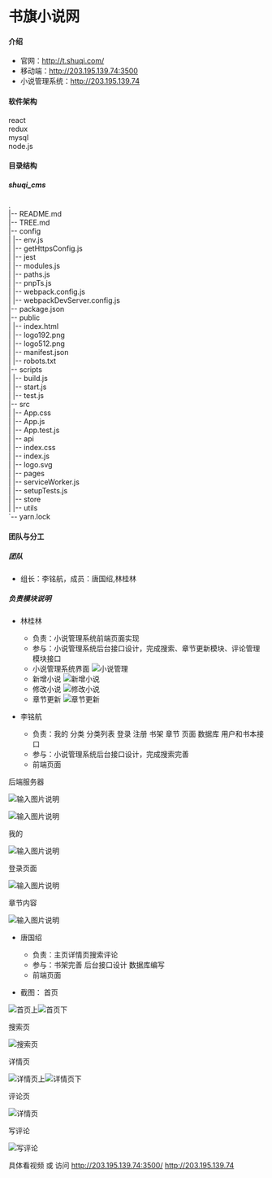 # 书旗小说网

#### 介绍

* 官网：http://t.shuqi.com/
* 移动端：http://203.195.139.74:3500
* 小说管理系统：http://203.195.139.74

#### 软件架构

react  
redux  
mysql  
node.js  


#### 目录结构

#####  shuqi_cms
  .  
|-- README.md  
|-- TREE.md  
|-- config  
|   |-- env.js  
|   |-- getHttpsConfig.js  
|   |-- jest  
|   |-- modules.js  
|   |-- paths.js  
|   |-- pnpTs.js  
|   |-- webpack.config.js  
|   |-- webpackDevServer.config.js  
|-- package.json  
|-- public  
|   |-- index.html  
|   |-- logo192.png  
|   |-- logo512.png  
|   |-- manifest.json  
|   |-- robots.txt  
|-- scripts  
|   |-- build.js  
|   |-- start.js  
|   |-- test.js  
|-- src  
|   |-- App.css  
|   |-- App.js  
|   |-- App.test.js  
|   |-- api  
|   |-- index.css   
|   |-- index.js  
|   |-- logo.svg  
|   |-- pages  
|   |-- serviceWorker.js  
|   |-- setupTests.js  
|   |-- store  
|   |-- utils  
`-- yarn.lock  



#### 团队与分工

##### 团队

* 组长：李铭航，成员：唐国绍,林桂林

##### 负责模块说明

* 林桂林
  * 负责：小说管理系统前端页面实现
  * 参与：小说管理系统后台接口设计，完成搜索、章节更新模块、评论管理模块接口
  * 小说管理系统界面
    ![小说管理](http://m.qpic.cn/psc?/V11b1aXr1KCcEK/TmEUgtj9EK6.7V8ajmQrEGvEOZj8AOVBnkCkFPlHRtFrMb48XT1ZlscIaFHR4f0rGn6AbJNLObLp0TvkD5Jcfo8wd6bDdtoKZWCkTtm.Fqc!/b&bo=gAepAwAAAAADJy8!&rf=viewer_4&t=5)
  * 新增小说
    ![新增小说](http://m.qpic.cn/psc?/V11b1aXr1KCcEK/TmEUgtj9EK6.7V8ajmQrEEFy3hqlZg46vslwC1kz3DWWvKhDDEcvSt1BsqbX6KkU2I.17T.KO70ez*FMtRXrfqgaLIvBukrqw7D5F9ZIYBI!/b&bo=gAepAwAAAAADJy8!&rf=viewer_4&t=5)
  * 修改小说
    ![修改小说](http://m.qpic.cn/psc?/V11b1aXr1KCcEK/TmEUgtj9EK6.7V8ajmQrEPf.qsKUpxQCAbDWVJET5FENDxG6CXP0ueDG7S.fkk1hr95L9QQlhCB5qJfOrBtiQ3c9FN9wL1Us9rMDuGAwZNM!/b&bo=gAepAwAAAAADJy8!&rf=viewer_4&t=5)
  * 章节更新
    ![章节更新](http://m.qpic.cn/psc?/V11b1aXr1KCcEK/TmEUgtj9EK6.7V8ajmQrEI3fbVGFjDRfyOHh9SvdRce0xPsZdqY84TGLlLvgbf97Uhhah3QK.TyXDHQu9pNIV9ibVBH7hPo*.9WiYJCAtcA!/b&bo=gAepAwAAAAADFx8!&rf=viewer_4&t=5)

 

 * 李铭航 

   * 负责：我的 分类 分类列表 登录 注册 书架  章节 页面 数据库 用户和书本接口
   * 参与：小说管理系统后台接口设计，完成搜索完善
   * 前端页面

后端服务器

![输入图片说明](https://images.gitee.com/uploads/images/2020/0724/163100_cc0c2fe6_7644835.png "psc.png")



![输入图片说明](https://images.gitee.com/uploads/images/2020/0724/163437_89a47b87_7644835.png "4.png")

我的

![输入图片说明](https://images.gitee.com/uploads/images/2020/0724/163706_212f6bf7_7644835.png "psc (1).png")

登录页面

![输入图片说明](https://images.gitee.com/uploads/images/2020/0724/163449_78f097ba_7644835.png "5.png")

章节内容

![输入图片说明](https://images.gitee.com/uploads/images/2020/0724/163503_7a1fc3e5_7644835.png "6.png")


 * 唐国绍

   * 负责：主页详情页搜索评论
   * 参与：书架完善 后台接口设计 数据库编写
   * 前端页面
   
* 截图：
 首页

![首页上](https://images.gitee.com/uploads/images/2020/0724/174823_506756b2_7644835.png "1.png")![首页下](https://images.gitee.com/uploads/images/2020/0724/174857_59b942a3_7644835.png "2.png")

搜索页

![搜索页](https://images.gitee.com/uploads/images/2020/0724/191609_e5249766_7644835.png "3.png")

详情页

![详情页上](https://images.gitee.com/uploads/images/2020/0724/191643_1205ad38_7644835.png "4.png")![详情页下](https://images.gitee.com/uploads/images/2020/0724/191656_72633eba_7644835.png "5.png")

评论页

![详情页](https://images.gitee.com/uploads/images/2020/0724/191824_f38747b9_7644835.png "在这里输入图片标题")

写评论

![写评论](https://images.gitee.com/uploads/images/2020/0724/191924_71013e64_7644835.png "7.png")


   具体看视频 或 访问 http://203.195.139.74:3500/    http://203.195.139.74

